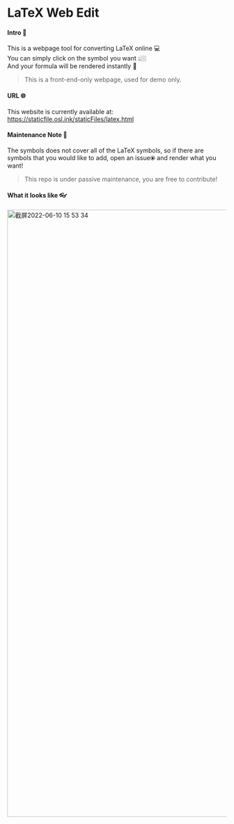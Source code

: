 # LaTeX Web Edit

#### Intro 📓
This is a webpage tool for converting LaTeX online 💻    
You can simply click on the symbol you want 👆🏼  
And your formula will be rendered instantly 🚀  
> This is a front-end-only webpage, used for demo only.  

#### URL 🌐
This website is currently available at: https://staticfile.osl.ink/staticFiles/latex.html

#### Maintenance Note 🔨
The symbols does not cover all of the LaTeX symbols, so if there are symbols that you would like to add, open an issue⦿ and render what you want!    
> This repo is under passive maintenance, you are free to contribute!

#### What it looks like 👓

<img width="1396" alt="截屏2022-06-10 15 53 34" src="https://user-images.githubusercontent.com/89094576/173018328-228beb7d-36d6-4298-8f7a-b7519f1d54a1.png">
